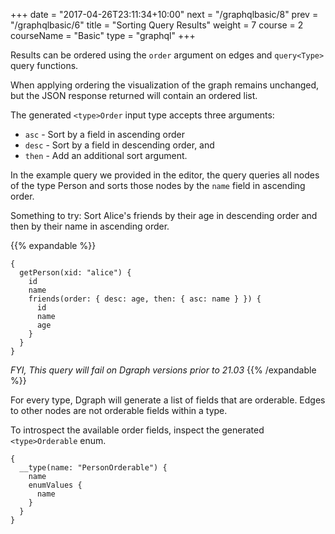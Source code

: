 +++
date = "2017-04-26T23:11:34+10:00"
next = "/graphqlbasic/8"
prev = "/graphqlbasic/6"
title = "Sorting Query Results"
weight = 7
course = 2
courseName = "Basic"
type = "graphql"
+++

Results can be ordered using the `order` argument on edges and `query<Type>`
query functions.

When applying ordering the visualization of the graph remains unchanged, but the
JSON response returned will contain an ordered list.

The generated `<type>Order` input type accepts three arguments:

- `asc` - Sort by a field in ascending order
- `desc` - Sort by a field in descending order, and
- `then` - Add an additional sort argument.

In the example query we provided in the editor, the query queries all nodes of
the type Person and sorts those nodes by the `name` field in ascending order.

Something to try: Sort Alice's friends by their age in descending order and then
by their name in ascending order.

{{% expandable %}}

```
{
  getPerson(xid: "alice") {
    id
    name
    friends(order: { desc: age, then: { asc: name } }) {
      id
      name
      age
    }
  }
}
```

_FYI, This query will fail on Dgraph versions prior to 21.03_
{{% /expandable %}}

For every type, Dgraph will generate a list of fields that are orderable. Edges
to other nodes are not orderable fields within a type.

To introspect the available order fields, inspect the generated
`<type>Orderable` enum.

```
{
  __type(name: "PersonOrderable") {
    name
    enumValues {
      name
    }
  }
}
```
